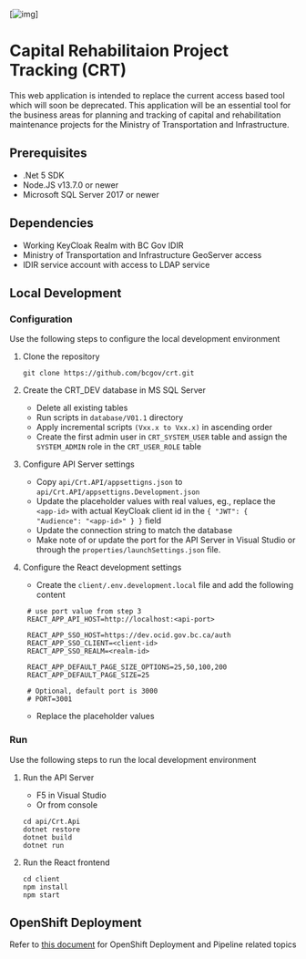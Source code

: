 [![img](https://img.shields.io/badge/Lifecycle-Experimental-339999)]

# Capital Rehabilitaion Project Tracking (CRT)

This web application is intended to replace the current access based tool which will soon be deprecated. This application will be an essential tool for the business areas for planning and tracking of capital and rehabilitation maintenance projects for the Ministry of Transportation and Infrastructure.

## Prerequisites

- .Net 5 SDK
- Node.JS v13.7.0 or newer
- Microsoft SQL Server 2017 or newer

## Dependencies

- Working KeyCloak Realm with BC Gov IDIR
- Ministry of Transportation and Infrastructure GeoServer access
- IDIR service account with access to LDAP service

## Local Development

### Configuration

Use the following steps to configure the local development environment

1. Clone the repository

   ```
   git clone https://github.com/bcgov/crt.git
   ```

2. Create the CRT_DEV database in MS SQL Server

   - Delete all existing tables
   - Run scripts in `database/V01.1` directory
   - Apply incremental scripts `(Vxx.x to Vxx.x)` in ascending order
   - Create the first admin user in `CRT_SYSTEM_USER` table and assign the `SYSTEM_ADMIN` role in the `CRT_USER_ROLE` table

3. Configure API Server settings

   - Copy `api/Crt.API/appsettigns.json` to `api/Crt.API/appsettigns.Development.json`
   - Update the placeholder values with real values, eg., replace the `<app-id>` with actual KeyCloak client id in the `{ "JWT": { "Audience": "<app-id>" } }` field
   - Update the connection string to match the database
   - Make note of or update the port for the API Server in Visual Studio or through the `properties/launchSettings.json` file.

4. Configure the React development settings

   - Create the `client/.env.development.local` file and add the following content

   ```
    # use port value from step 3
    REACT_APP_API_HOST=http://localhost:<api-port>

    REACT_APP_SSO_HOST=https://dev.ocid.gov.bc.ca/auth
    REACT_APP_SSO_CLIENT=<client-id>
    REACT_APP_SSO_REALM=<realm-id>

    REACT_APP_DEFAULT_PAGE_SIZE_OPTIONS=25,50,100,200
    REACT_APP_DEFAULT_PAGE_SIZE=25

    # Optional, default port is 3000
    # PORT=3001
   ```

   - Replace the placeholder values

### Run

Use the following steps to run the local development environment

1. Run the API Server

   - F5 in Visual Studio
   - Or from console

   ```
   cd api/Crt.Api
   dotnet restore
   dotnet build
   dotnet run
   ```

2. Run the React frontend
   ```
   cd client
   npm install
   npm start
   ```

## OpenShift Deployment

Refer to [this document](openshift/README.md) for OpenShift Deployment and Pipeline related topics

